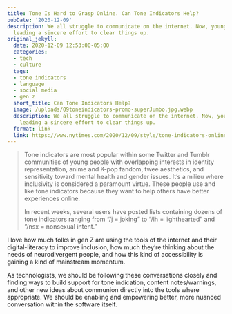 ```yaml
---
title: Tone Is Hard to Grasp Online. Can Tone Indicators Help?
pubDate: '2020-12-09'
description: We all struggle to communicate on the internet. Now, young people are
  leading a sincere effort to clear things up.
original_jekyll:
  date: 2020-12-09 12:53:00-05:00
  categories:
  - tech
  - culture
  tags:
  - tone indicators
  - language
  - social media
  - gen z
  short_title: Can Tone Indicators Help?
  image: /uploads/09toneindicators-promo-superJumbo.jpg.webp
  description: We all struggle to communicate on the internet. Now, young people are
    leading a sincere effort to clear things up.
  format: link
  link: https://www.nytimes.com/2020/12/09/style/tone-indicators-online.html
---
```


> Tone indicators are most popular within some Twitter and Tumblr communities of young people with overlapping interests in identity representation, anime and K-pop fandom, twee aesthetics, and sensitivity toward mental health and gender issues. It’s a milieu where inclusivity is considered a paramount virtue. These people use and like tone indicators because they want to help others have better experiences online.
> 
> In recent weeks, several users have posted lists containing dozens of tone indicators ranging from “/j = joking” to “/lh = lighthearted” and “/nsx = nonsexual intent.”


I love how much folks in gen Z are using the tools of the internet and their digital-literacy to improve inclusion, how much they’re thinking about the needs of neurodivergent people, and how this kind of accessibility is gaining a kind of mainstream momentum. 

As technologists, we should be following these conversations closely and finding ways to build support for tone indication, content notes/warnings, and other new ideas about communion directly into the tools where appropriate. We should be enabling and empowering better, more nuanced conversation within the software itself.